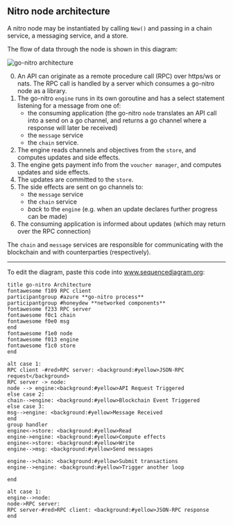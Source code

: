 ## Nitro node architecture

A nitro node may be instantiated by calling `New()` and passing in a chain service, a messaging service, and a store.

The flow of data through the node is shown in this diagram:

![go-nitro architecture](https://github.com/statechannels/go-nitro/assets/1833419/01a90c69-569d-4af5-a88a-7e85593c2919)

0. An API can originate as a remote procedure call (RPC) over https/ws or nats. The RPC call is handled by a server which consumes a go-nitro node as a library.
1. The go-nitro `engine` runs in its own goroutine and has a select statement listening for a message from one of:
   - the consuming application (the go-nitro `node` translates an API call into a send on a go channel, and returns a go channel where a response will later be received)
   - the `message` service
   - the `chain` service.
2. The engine reads channels and objectives from the `store`, and computes updates and side effects.
3. The engine gets payment info from the `voucher manager`, and computes updates and side effects.
4. The updates are committed to the `store`.
5. The side effects are sent on go channels to:
   - the `message` service
   - the `chain` service
   - _back_ to the `engine` (e.g. when an update declares further progress can be made)
6. The consuming application is informed about updates (which may return over the RPC connection)

The `chain` and `message` services are responsible for communicating with the blockchain and with counterparties (respectively).

---

To edit the diagram, paste this code into www.sequencediagram.org:

```sequencediagram
title go-nitro Architecture
fontawesome f109 RPC client
participantgroup #azure **go-nitro process**
participantgroup #honeydew **networked components**
fontawesome f233 RPC server
fontawesome f0c1 chain
fontawesome f0e0 msg
end
fontawesome f1e0 node
fontawesome f013 engine
fontawesome f1c0 store
end

alt case 1:
RPC client -#red>RPC server: <background:#yellow>JSON-RPC request</background>
RPC server -> node:
node --> engine:<background:#yellow>API Request Triggered 
else case 2:
chain-->engine: <background:#yellow>Blockchain Event Triggered
else case 3:
msg-->engine: <background:#yellow>Message Received
end
group handler
engine<->store: <background:#yellow>Read
engine->engine: <background:#yellow>Compute effects
engine<->store: <background:#yellow>Write
engine-->msg: <background:#yellow>Send messages

engine-->chain: <background:#yellow>Submit transactions
engine-->engine: <background:#yellow>Trigger another loop

end

alt case 1:
engine-->node: 
node->RPC server: 
RPC server-#red>RPC client: <background:#yellow>JSON-RPC response
end
```

